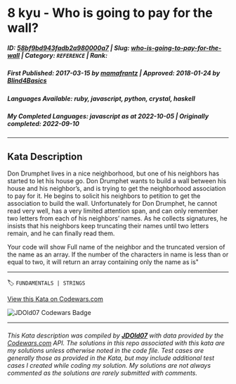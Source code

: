 # 8 kyu - Who is going to pay for the wall?

##### **ID**: [58bf9bd943fadb2a980000a7](https://www.codewars.com/kata/58bf9bd943fadb2a980000a7) | **Slug**: [who-is-going-to-pay-for-the-wall](https://www.codewars.com/kata/58bf9bd943fadb2a980000a7) | **Category**: `REFERENCE` | **Rank**: <span style="color:white">8 kyu</span>

##### **First Published**: 2017-03-15 ***by*** [mamafrantz](https://www.codewars.com/users/mamafrantz) | **Approved**: 2018-01-24 ***by*** [Blind4Basics](https://www.codewars.com/users/Blind4Basics)

##### **Languages Available**: ruby, javascript, python, crystal, haskell

##### **My Completed Languages**: javascript ***as at*** 2022-10-05 | **Originally completed**: 2022-09-10

---

## Kata Description


Don Drumphet lives in a nice neighborhood, but one of his neighbors has started to let his house go.  Don Drumphet wants to build a wall between his house and his neighbor’s, and is trying to get the neighborhood association to pay for it.  He begins to solicit his neighbors to petition to get the association to build the wall.  Unfortunately for Don Drumphet, he cannot read very well, has a very limited attention span, and can only remember two letters from each of his neighbors’ names.  As he collects signatures, he insists that his neighbors keep truncating their names until two letters remain, and he can finally read them.



Your code will show Full name of the neighbor and the truncated version of the name as an array. If the number of the characters in name is less than or equal to two, it will return an array containing only the name as is"



---


🏷 `FUNDAMENTALS | STRINGS`


[View this Kata on Codewars.com](https://www.codewars.com/kata/58bf9bd943fadb2a980000a7)

![](https://www.codewars.com/users/jdold07/badges/large "JDOld07 Codewars Badge")

---

###### *This Kata description was compiled by [**JDOld07**](https://tpstech.dev) with data provided by the [Codewars.com](https://www.codewars.com) API.  The solutions in this repo associated with this kata are my solutions unless otherwise noted in the code file.  Test cases are generally those as provided in the Kata, but may include additional test cases I created while coding my solution.  My solutions are not always commented as the solutions are rarely submitted with comments.*
